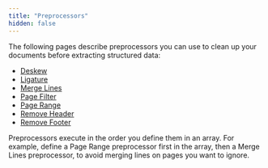 ```yaml
---
title: "Preprocessors"
hidden: false
---
```

The following pages describe preprocessors you can use to clean up your documents before extracting structured data:

* [Deskew](doc:deskew)
* [Ligature](doc:ligature)
* [Merge Lines](doc:merge-lines)
* [Page Filter](doc:page-filter)
* [Page Range](doc:page-range)
* [Remove Header](doc:remove-header)
* [Remove Footer](doc:remove-footer)



Preprocessors execute in the order you define them in an array. For example, define a Page Range preprocessor first in the array, then a Merge Lines preprocessor, to avoid merging lines on pages you want to ignore.


